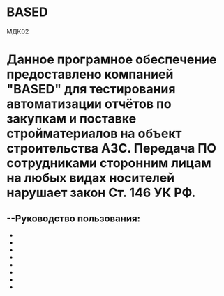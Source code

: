 # BASED
МДК02
# Данное програмное обеспечение предоставлено компанией "BASED" для тестирования автоматизации отчётов по закупкам и поставке стройматериалов на объект строительства АЗС. Передача ПО сотрудниками сторонним лицам на любых видах носителей нарушает закон Ст. 146 УК РФ. 
--Руководство пользования:
-
-
-
-
-
-
-
-
-
